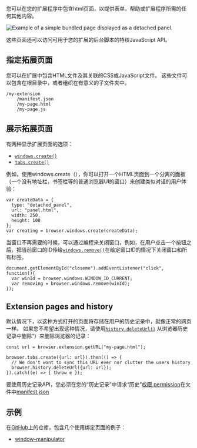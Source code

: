 您可以在您的扩展程序中包含html页面，以提供表单，帮助或扩展程序所需的任何其他内容。

![Example of a simple bundled page displayed as a detached panel.](https://mdn.mozillademos.org/files/15073/bundled_page_as_panel.png)

这些页面还可以访问可用于您的扩展的后台脚本的特权JavaScript API。

## 指定拓展页面

您可以在扩展中包含HTML文件及其关联的CSS或JavaScript文件。 这些文件可以包含在根目录中，或者组织在有意义的子文件夹中。

    /my-extension
        /manifest.json
        /my-page.html
        /my-page.js

## 展示拓展页面

有两种显示扩展页面的选项：

* [`windows.create()`](/en-US/docs/Mozilla/Add-ons/WebExtensions/API/windows/create "Creates a new window.")  
* [`tabs.create()`](/en-US/docs/Mozilla/Add-ons/WebExtensions/API/tabs/create "Creates a new tab.")


例如，使用windows.create（），你可以打开一个HTML页面到一个分离的面板（一个没有地址栏，书签栏等的普通浏览器UI的窗口）来创建类似对话的用户体验：

    var createData = {
      type: "detached_panel",
      url: "panel.html",
      width: 250,
      height: 100
    };
    var creating = browser.windows.create(createData);

当窗口不再需要的时候，可以通过编程来关闭窗口，例如，在用户点击一个按钮之后，把当前窗口的ID传给[`windows.remove()`](/en-US/docs/Mozilla/Add-ons/WebExtensions/API/windows/remove)在给定窗口ID的情况下关闭窗口和所有标签。

    document.getElementById("closeme").addEventListener("click", function(){
      var winId = browser.windows.WINDOW_ID_CURRENT;
      var removing = browser.windows.remove(winId);
    }); 

## Extension pages and history

默认情况下，以这种方式打开的页面将存储在用户的历史记录中，就像正常的网页一样。 如果您不希望出现这种情况，请使用[`history.deleteUrl()`](/en-US/docs/Mozilla/Add-ons/WebExtensions/API/history/deleteUrl) 从浏览器历史记录中删除“）来删除浏览器的记录：
  
    const url = browser.extension.getURL("my-page.html");
    
    browser.tabs.create({url: url}).then(() => {
      // We don't want to sync this URL ever nor clutter the users history
      browser.history.deleteUrl({url: url});
    }).catch((e) => { throw e });

要使用历史记录API，您必须在您的“历史记录”中请求“历史”[权限 permission](https://developer.mozilla.org/en-US/docs/Mozilla/Add-ons/WebExtensions/manifest.json/permissions)在文件中[manifest.json](https://developer.mozilla.org/en-US/docs/Mozilla/Add-ons/WebExtensions/manifest.json)


## 示例

在[GitHub](https://github.com/mdn/webextensions-examples)上的仓库，包含几个使用绑定页面的例子：

* [window-manipulator](https://github.com/mdn/webextensions-examples/tree/master/window-manipulator)

